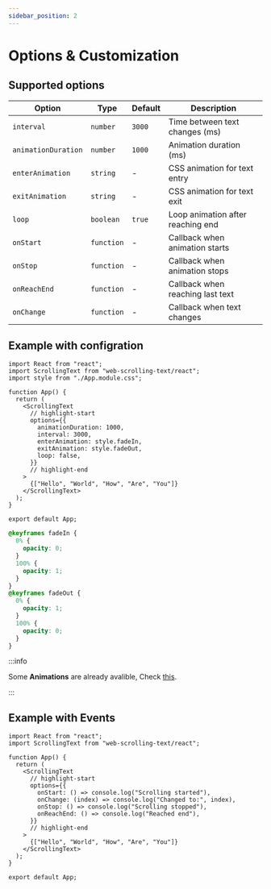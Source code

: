 ```yaml
---
sidebar_position: 2
---
```


# Options & Customization

## Supported options

| Option              | Type       | Default | Description                       |
| ------------------- | ---------- | ------- | --------------------------------- |
| `interval`          | `number`   | `3000`  | Time between text changes (ms)    |
| `animationDuration` | `number`   | `1000`  | Animation duration (ms)           |
| `enterAnimation`    | `string`   | -       | CSS animation for text entry      |
| `exitAnimation`     | `string`   | -       | CSS animation for text exit       |
| `loop`              | `boolean`  | `true`  | Loop animation after reaching end |
| `onStart`           | `function` | -       | Callback when animation starts    |
| `onStop`            | `function` | -       | Callback when animation stops     |
| `onReachEnd`        | `function` | -       | Callback when reaching last text  |
| `onChange`          | `function` | -       | Callback when text changes        |

## Example with configration

```tsx title="App.tsx"
import React from "react";
import ScrollingText from "web-scrolling-text/react";
import style from "./App.module.css";

function App() {
  return (
    <ScrollingText
      // highlight-start
      options={{
        animationDuration: 1000,
        interval: 3000,
        enterAnimation: style.fadeIn,
        exitAnimation: style.fadeOut,
        loop: false,
      }}
      // highlight-end
    >
      {["Hello", "World", "How", "Are", "You"]}
    </ScrollingText>
  );
}

export default App;
```

```css title="App.module.css"
@keyframes fadeIn {
  0% {
    opacity: 0;
  }
  100% {
    opacity: 1;
  }
}
@keyframes fadeOut {
  0% {
    opacity: 1;
  }
  100% {
    opacity: 0;
  }
}
```
:::info

Some **Animations** are already avalible, Check [this](/docs/react/basic.md).

:::

## Example with Events

```tsx title="App.tsx"
import React from "react";
import ScrollingText from "web-scrolling-text/react";

function App() {
  return (
    <ScrollingText
      // highlight-start
      options={{
        onStart: () => console.log("Scrolling started"),
        onChange: (index) => console.log("Changed to:", index),
        onStop: () => console.log("Scrolling stopped"),
        onReachEnd: () => console.log("Reached end"),
      }}
      // highlight-end
    >
      {["Hello", "World", "How", "Are", "You"]}
    </ScrollingText>
  );
}

export default App;
```
